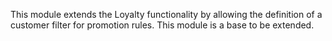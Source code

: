 This module extends the Loyalty functionality by allowing the definition
of a customer filter for promotion rules. This module is a base to be
extended.
